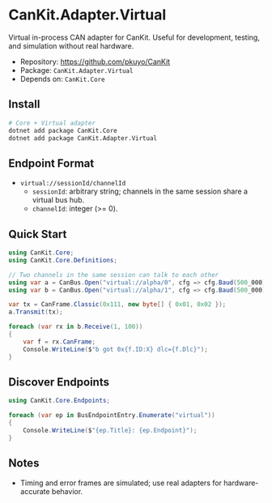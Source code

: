 # CanKit.Adapter.Virtual

Virtual in-process CAN adapter for CanKit. Useful for development, testing, and simulation without real hardware.

- Repository: https://github.com/pkuyo/CanKit
- Package: `CanKit.Adapter.Virtual`
- Depends on: `CanKit.Core`

## Install

```bash
# Core + Virtual adapter
dotnet add package CanKit.Core
dotnet add package CanKit.Adapter.Virtual
```

## Endpoint Format

- `virtual://sessionId/channelId`
  - `sessionId`: arbitrary string; channels in the same session share a virtual bus hub.
  - `channelId`: integer (>= 0).

## Quick Start

```csharp
using CanKit.Core;
using CanKit.Core.Definitions;

// Two channels in the same session can talk to each other
using var a = CanBus.Open("virtual://alpha/0", cfg => cfg.Baud(500_000));
using var b = CanBus.Open("virtual://alpha/1", cfg => cfg.Baud(500_000));

var tx = CanFrame.Classic(0x111, new byte[] { 0x01, 0x02 });
a.Transmit(tx);

foreach (var rx in b.Receive(1, 100))
{
    var f = rx.CanFrame;
    Console.WriteLine($"b got 0x{f.ID:X} dlc={f.Dlc}");
}
```

## Discover Endpoints

```csharp
using CanKit.Core.Endpoints;

foreach (var ep in BusEndpointEntry.Enumerate("virtual"))
{
    Console.WriteLine($"{ep.Title}: {ep.Endpoint}");
}
```

## Notes

- Timing and error frames are simulated; use real adapters for hardware-accurate behavior.
